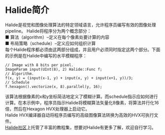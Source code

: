 # Halide简介  
Halide是视觉和图像处理算法的特定领域语言，允许程序员编写有效的图像处理pipeline。 Halide将程序分为两个概念部分：  
■ 算法（algorithm）–定义在每个像素处要计算的内容  
■ 布局策略（schedule）–定义应如何组织计算  
每个Halide程序都必须由这两部分组成，并且用户必须同时指定这两个部分。下面的示例是在Halide中编写的水平模糊程序：  
```
// Image with 8 bits per pixel.  
ImageParam input(UInt(8), 2) Halide::Func f;    
// Algorithm.   
f(x, y) = (input(x-1, y) + input(x, y) + input(x+1, y))/3;    
// Schedule   
f.hexagon().vectorize(x, 8).parallel(y, 16);  
```
该算法根据像素的x和y坐标简洁地定义了模糊计算。而schedule指示应如何进行计算。在本示例中，程序员指示Halide将模糊算法矢量化8像素，将算法并行化16倍，然后在Hexagon HVX处理器上启动它。   
Halide HVX编译器自动将程序员编写的高级图像算法转换为高效的HVX可执行文件。   
[Halide社区](https://halide-lang.org/tutorials/tutorial_introduction.html)上托管了丰富的教程集，想要对Halide有更多了解，欢迎自行学习。 
